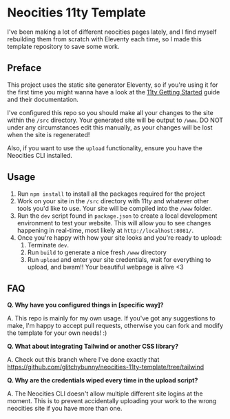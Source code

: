 # Neocities 11ty Template

I've been making a lot of different neocities pages lately, and I find myself rebuilding them from scratch with Eleventy each time, so I made this template repository to save some work.

## Preface

This project uses the static site generator Eleventy, so if you're using it for the first time you might wanna have a look at the [11ty Getting Started](https://www.11ty.dev/docs/getting-started/) guide and their documentation.

I've configured this repo so you should make all your changes to the site within the `/src` directory. Your generated site will be output to `/www`. DO NOT under any circumstances edit this manually, as your changes will be lost when the site is regenerated!

Also, if you want to use the `upload` functionality, ensure you have the Neocities CLI installed.

## Usage

1. Run `npm install` to install all the packages required for the project
2. Work on your site in the `/src` directory with 11ty and whatever other tools you'd like to use. Your site will be compiled into the `/www` folder.
3. Run the `dev` script found in `package.json` to create a local development environment to test your website. This will allow you to see changes happening in real-time, most likely at `http://localhost:8081/`.
4. Once you're happy with how your site looks and you're ready to upload:
   1. Terminate `dev`.
   2. Run `build` to generate a nice fresh `/www` directory
   3. Run `upload` and enter your site credentials, wait for everything to upload, and bwam!! Your beautiful webpage is alive <3

## FAQ

**Q. Why have you configured things in &lsqb;specific way&rsqb;?**

A. This repo is mainly for my own usage. If you've got any suggestions to make, I'm happy to accept pull requests, otherwise you can fork and modify the template for your own needs! :&rpar;

**Q. What about integrating Tailwind or another CSS library?**

A. Check out this branch where I've done exactly that https://github.com/glitchybunny/neocities-11ty-template/tree/tailwind

**Q. Why are the credentials wiped every time in the upload script?**

A. The Neocities CLI doesn't allow multiple different site logins at the moment. This is to prevent accidentally uploading your work to the wrong neocities site if you have more than one.
